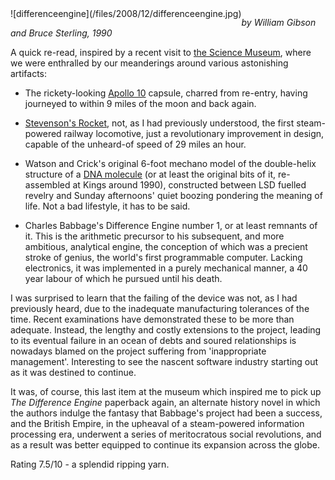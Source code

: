 <!--
.. title: The Difference Engine
.. slug: the-difference-engine
.. date: 2008-12-11 09:19:16-06:00
.. tags: geek,journal,media,books,exhibits,fiction,science-fiction,novel
.. type: text
-->

<span style="float: left">
![differenceengine](/files/2008/12/differenceengine.jpg)
</span>

*by William Gibson and Bruce Sterling, 1990*

A quick re-read, inspired by a recent visit to [the Science
Museum](http://www.sciencemuseum.org.uk/), where we were enthralled by
our meanderings around various astonishing artifacts:

- The rickety-looking [Apollo
  10](http://en.wikipedia.org/wiki/Apollo_10) capsule, charred from
  re-entry, having journeyed to within 9 miles of the moon and back
  again.

- [Stevenson's
  Rocket](http://en.wikipedia.org/wiki/Stephenson%27s_Rocket), not, as
  I had previously understood, the first steam-powered railway
  locomotive, just a revolutionary improvement in design, capable of
  the unheard-of speed of 29 miles an hour.

- Watson and Crick's original 6-foot mechano model of the double-helix
  structure of a [DNA molecule](http://en.wikipedia.org/wiki/DNA) (or
  at least the original bits of it, re-assembled at Kings around
  1990), constructed between LSD fuelled revelry and Sunday
  afternoons' quiet boozing pondering the meaning of life. Not a bad
  lifestyle, it has to be said.

- Charles Babbage's Difference Engine number 1, or at least remnants
  of it. This is the arithmetic precursor to his subsequent, and more
  ambitious, analytical engine, the conception of which was a precient
  stroke of genius, the world's first programmable computer. Lacking
  electronics, it was implemented in a purely mechanical manner, a 40
  year labour of which he pursued until his death.

I was surprised to learn that the failing of the device was not, as I
had previously heard, due to the inadequate manufacturing tolerances of
the time. Recent examinations have demonstrated these to be more than
adequate. Instead, the lengthy and costly extensions to the project,
leading to its eventual failure in an ocean of debts and soured
relationships is nowadays blamed on the project suffering from
'inappropriate management'. Interesting to see the nascent software
industry starting out as it was destined to continue.

It was, of course, this last item at the museum which inspired me to
pick up *The Difference Engine* paperback again, an alternate history
novel in which the authors indulge the fantasy that Babbage's project
had been a success, and the British Empire, in the upheaval of a
steam-powered information processing era, underwent a series of
meritocratous social revolutions, and as a result was better equipped to
continue its expansion across the globe.

Rating 7.5/10 - a splendid ripping yarn.

<br style="clear: both" />

